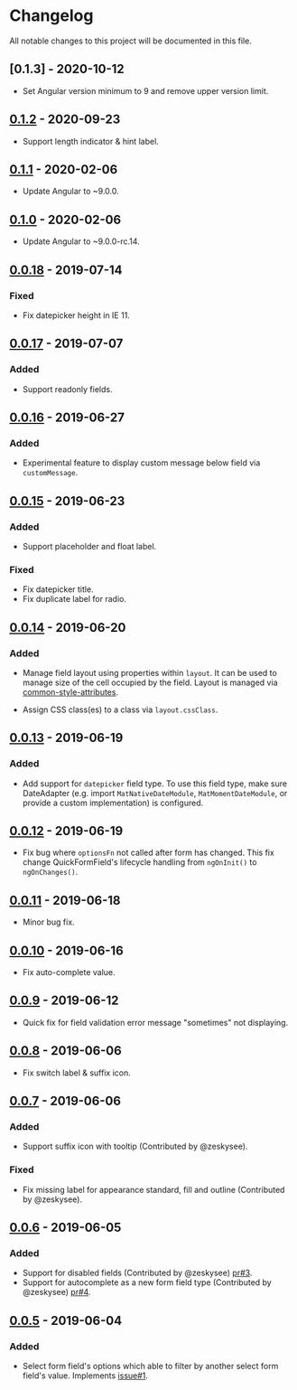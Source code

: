 # Changelog
All notable changes to this project will be documented in this file.

## [0.1.3] - 2020-10-12

- Set Angular version minimum to 9 and remove upper version limit.

## [0.1.2] - 2020-09-23

- Support length indicator & hint label.

## [0.1.1] - 2020-02-06

- Update Angular to ~9.0.0.

## [0.1.0] - 2020-02-06

- Update Angular to ~9.0.0-rc.14.

## [0.0.18] - 2019-07-14

### Fixed

- Fix datepicker height in IE 11.

## [0.0.17] - 2019-07-07

### Added

- Support readonly fields.

## [0.0.16] - 2019-06-27

### Added

- Experimental feature to display custom message below field via `customMessage`.

## [0.0.15] - 2019-06-23

### Added

- Support placeholder and float label.

### Fixed

- Fix datepicker title.
- Fix duplicate label for radio.

## [0.0.14] - 2019-06-20

### Added

- Manage field layout using properties within `layout`. It can be used to manage size of the cell occupied by the field. Layout is managed via [common-style-attributes](https://common-style-attributes.surge.sh/).

- Assign CSS class(es) to a class via `layout.cssClass`.

## [0.0.13] - 2019-06-19

### Added

- Add support for `datepicker` field type. To use this field type, make sure DateAdapter (e.g. import `MatNativeDateModule`, `MatMomentDateModule`, or provide a custom implementation) is configured.

## [0.0.12] - 2019-06-19

- Fix bug where `optionsFn` not called after form has changed. This fix change QuickFormField's lifecycle handling from `ngOnInit()` to `ngOnChanges()`.

## [0.0.11] - 2019-06-18

- Minor bug fix.

## [0.0.10] - 2019-06-16

- Fix auto-complete value. 

## [0.0.9] - 2019-06-12

- Quick fix for field validation error message "sometimes" not displaying. 

## [0.0.8] - 2019-06-06

- Fix switch label & suffix icon.

## [0.0.7] - 2019-06-06

### Added
- Support suffix icon with tooltip (Contributed by @zeskysee).

### Fixed

- Fix missing label for appearance standard, fill and outline (Contributed by @zeskysee).

## [0.0.6] - 2019-06-05

### Added
- Support for disabled fields (Contributed by @zeskysee) [pr#3](https://github.com/kctang/ng-quick-form/pull/3).
- Support for autocomplete as a new form field type (Contributed by @zeskysee) [pr#4](https://github.com/kctang/ng-quick-form/pull/4).

## [0.0.5] - 2019-06-04

### Added
- Select form field's options which able to filter by another select form field's value. Implements [issue#1](https://github.com/kctang/ng-quick-form/issues/1). 

[Unreleased]: https://github.com/kctang/ng-quick-form/compare/v0.1.2...HEAD
[0.1.2]: https://github.com/kctang/ng-quick-form/compare/v0.1.1...v0.1.2
[0.1.1]: https://github.com/kctang/ng-quick-form/compare/v0.1.0...v0.1.1
[0.1.0]: https://github.com/kctang/ng-quick-form/compare/v0.0.18...v0.1.0
[0.0.18]: https://github.com/kctang/ng-quick-form/compare/v0.0.17...v0.0.18
[0.0.17]: https://github.com/kctang/ng-quick-form/compare/v0.0.16...v0.0.17
[0.0.16]: https://github.com/kctang/ng-quick-form/compare/v0.0.15...v0.0.16
[0.0.15]: https://github.com/kctang/ng-quick-form/compare/v0.0.14...v0.0.15
[0.0.14]: https://github.com/kctang/ng-quick-form/compare/v0.0.13...v0.0.14
[0.0.13]: https://github.com/kctang/ng-quick-form/compare/v0.0.12...v0.0.13
[0.0.12]: https://github.com/kctang/ng-quick-form/compare/v0.0.11...v0.0.12
[0.0.11]: https://github.com/kctang/ng-quick-form/compare/v0.0.10...v0.0.11
[0.0.10]: https://github.com/kctang/ng-quick-form/compare/v0.0.9...v0.0.10
[0.0.9]: https://github.com/kctang/ng-quick-form/compare/v0.0.8...v0.0.9
[0.0.8]: https://github.com/kctang/ng-quick-form/compare/v0.0.7...v0.0.8
[0.0.7]: https://github.com/kctang/ng-quick-form/compare/v0.0.6...v0.0.7
[0.0.6]: https://github.com/kctang/ng-quick-form/compare/v0.0.5...v0.0.6
[0.0.5]: https://github.com/kctang/ng-quick-form/compare/v0.0.4...v0.0.5
